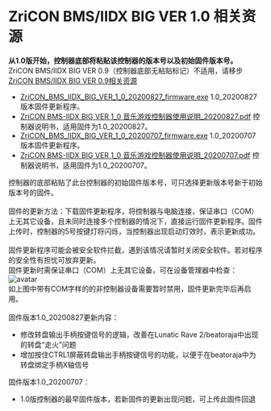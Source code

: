 # ZriCON BMS/IIDX BIG VER 1.0 相关资源
**从1.0版开始，控制器底部将粘贴该控制器的版本号以及初始固件版本号。**<br>ZriCON BMS/IIDX BIG VER 0.9（控制器底部无粘贴标记）不适用，请移步[ZriCON BMS/IIDX BIG VER 
0.9相关资源](https://github.com/nocirz/zricon-bms-iidx-big-0.9)<br>

+ [ZriCON_BMS_IIDX_BIG_VER_1_0_20200827_firmware.exe](http://123.57.129.211/ZriCON_BMS_IIDX_BIG_VER_1_0_20200827_firmware.exe) 1.0_20200827版本固件更新程序。
+ [ZriCON BMS-IIDX BIG VER 1_0 音乐游戏控制器使用说明_20200827.pdf](http://123.57.129.211/ZriCON%20BMS-IIDX%20BIG%20VER%201_0%20%E9%9F%B3%E4%B9%90%E6%B8%B8%E6%88%8F%E6%8E%A7%E5%88%B6%E5%99%A8%E4%BD%BF%E7%94%A8%E8%AF%B4%E6%98%8E_20200827.pdf)  控制器说明书，适用固件为1.0_20200827。
+ [ZriCON_BMS_IIDX_BIG_VER_1_0_20200707_firmware.exe](http://123.57.129.211/ZriCON_BMS_IIDX_BIG_VER_1_0_20200707_firmware.exe) 1.0_20200707版本固件更新程序。
+ [ZriCON BMS-IIDX BIG VER 1_0 音乐游戏控制器使用说明_20200707.pdf](http://123.57.129.211/ZriCON%20BMS-IIDX%20BIG%20VER%201_0%20%E9%9F%B3%E4%B9%90%E6%B8%B8%E6%88%8F%E6%8E%A7%E5%88%B6%E5%99%A8%E4%BD%BF%E7%94%A8%E8%AF%B4%E6%98%8E_20200707.pdf)  控制器说明书，适用固件为1.0_20200707。

控制器的底部粘贴了此台控制器的初始固件版本号，可只选择更新版本号新于初始版本号的固件。<br><br>
固件的更新方法：下载固件更新程序，将控制器与电脑连接，保证串口（COM）上无其它设备，且未同时连接多个控制器的情况下，直接运行固件更新程序。固件上传时，控制器的5号按键灯将闪烁，当控制器出现启动灯效时，表示更新成功。<br><br>
固件更新程序可能会被安全软件拦截，遇到该情况请暂时关闭安全软件。若对程序的安全性有担忧可放弃更新。<br>
固件更新时需保证串口（COM）上无其它设备，可在设备管理器中检查：<br>![avatar](http://123.57.129.211/mscom.png)<br>如上图中带有COM字样的的非控制器设备需要暂时禁用，固件更新完毕后再启用。
<br><br>
固件版本1.0_20200827更新内容：
+ 修改转盘输出手柄按键信号的逻辑，改善在Lunatic Rave 2/beatoraja中出现的转盘“走火”问题
+ 增加按住CTRL1屏蔽转盘输出手柄按键信号的功能，以便于在beatoraja中为转盘绑定手柄X轴信号

固件版本1.0_20200707：
+ 1.0版控制器的最早固件版本，若新固件的更新出现问题，可上传此固件回退
